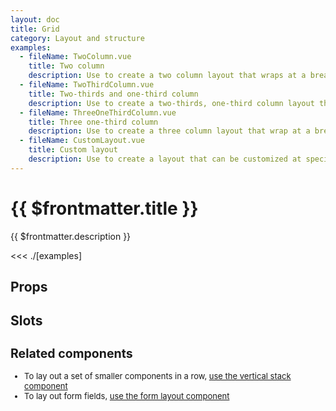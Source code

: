 ```yaml
---
layout: doc
title: Grid
category: Layout and structure
examples:
  - fileName: TwoColumn.vue
    title: Two column
    description: Use to create a two column layout that wraps at a breakpoint and aligns to a twelve column grid.
  - fileName: TwoThirdColumn.vue
    title: Two-thirds and one-third column
    description: Use to create a two-thirds, one-third column layout that wraps at a breakpoint and aligns to a twelve column grid.
  - fileName: ThreeOneThirdColumn.vue
    title: Three one-third column
    description: Use to create a three column layout that wrap at a breakpoint and aligns to a twelve column grid.
  - fileName: CustomLayout.vue
    title: Custom layout
    description: Use to create a layout that can be customized at specific breakpoints.
---
```


# {{ $frontmatter.title }}

<Lede>

{{ $frontmatter.description }}

</Lede>

<Examples>

<<< ./[examples]

</Examples>

## Props

<PropsTable />

## Slots

<SlotsTable />

<div style="font-size: 0.8125rem">

## Related components

- To lay out a set of smaller components in a row, [use the vertical stack component](/components/VerticalStack)
- To lay out form fields, [use the form layout component](/components/FormLayout)

</div>
